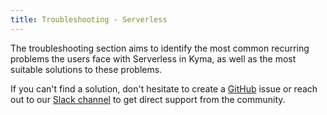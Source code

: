 ```yaml
---
title: Troubleshooting - Serverless
---
```


The troubleshooting section aims to identify the most common recurring problems the users face with Serverless in Kyma, as well as the most suitable solutions to these problems.

If you can't find a solution, don't hesitate to create a [GitHub](https://github.com/kyma-project/kyma/issues) issue or reach out to our [Slack channel](http://slack.kyma-project.io/) to get direct support from the community.
